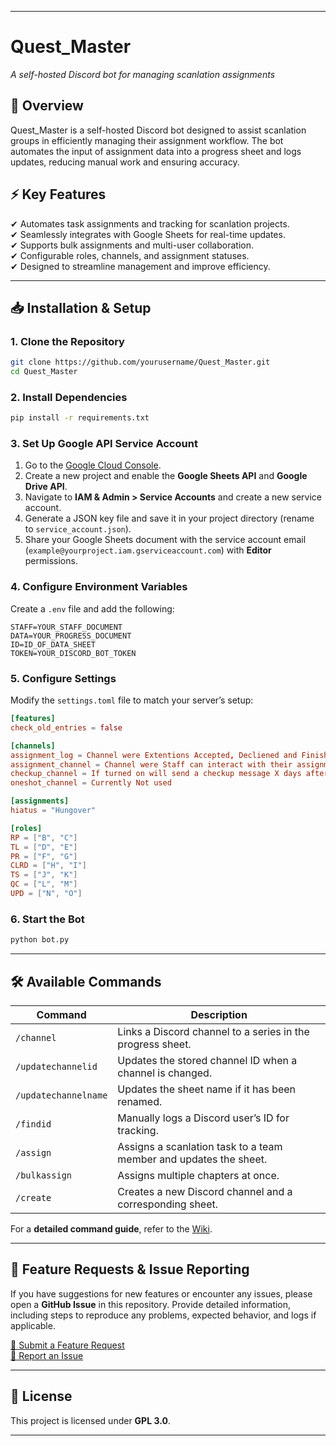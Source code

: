 

---

# **Quest\_Master**

*A self-hosted Discord bot for managing scanlation assignments*

## **📌 Overview**

Quest\_Master is a self-hosted Discord bot designed to assist scanlation groups in efficiently managing their assignment workflow. The bot automates the input of assignment data into a progress sheet and logs updates, reducing manual work and ensuring accuracy.

## **⚡ Key Features**

✔ Automates task assignments and tracking for scanlation projects.\
✔ Seamlessly integrates with Google Sheets for real-time updates.\
✔ Supports bulk assignments and multi-user collaboration.\
✔ Configurable roles, channels, and assignment statuses.\
✔ Designed to streamline management and improve efficiency.

---

## **📥 Installation & Setup**

### **1. Clone the Repository**

```bash
git clone https://github.com/yourusername/Quest_Master.git
cd Quest_Master
```

### **2. Install Dependencies**

```bash
pip install -r requirements.txt
```

### **3. Set Up Google API Service Account**

1. Go to the [Google Cloud Console](https://console.cloud.google.com/).
2. Create a new project and enable the **Google Sheets API** and **Google Drive API**.
3. Navigate to **IAM & Admin > Service Accounts** and create a new service account.
4. Generate a JSON key file and save it in your project directory (rename to `service_account.json`).
5. Share your Google Sheets document with the service account email (`example@yourproject.iam.gserviceaccount.com`) with **Editor** permissions.
   
### **4. Configure Environment Variables**

Create a `.env` file and add the following:

```
STAFF=YOUR_STAFF_DOCUMENT
DATA=YOUR_PROGRESS_DOCUMENT
ID=ID_OF_DATA_SHEET
TOKEN=YOUR_DISCORD_BOT_TOKEN
```

### **5. Configure Settings**

Modify the `settings.toml` file to match your server’s setup:

```toml
[features]
check_old_entries = false

[channels]
assignment_log = Channel were Extentions Accepted, Decliened and Finished messages are Send
assignment_channel = Channel were Staff can interact with their assignments
checkup_channel = If turned on will send a checkup message X days after Assignment
oneshot_channel = Currently Not used

[assignments]
hiatus = "Hungover"

[roles]
RP = ["B", "C"]
TL = ["D", "E"]
PR = ["F", "G"]
CLRD = ["H", "I"]
TS = ["J", "K"]
QC = ["L", "M"]
UPD = ["N", "O"]
```

### **6. Start the Bot**

```bash
python bot.py
```

---

## **🛠 Available Commands**

| Command              | Description                                                       |
| -------------------- | ----------------------------------------------------------------- |
| `/channel`           | Links a Discord channel to a series in the progress sheet.        |
| `/updatechannelid`   | Updates the stored channel ID when a channel is changed.          |
| `/updatechannelname` | Updates the sheet name if it has been renamed.                    |
| `/findid`            | Manually logs a Discord user’s ID for tracking.                   |
| `/assign`            | Assigns a scanlation task to a team member and updates the sheet. |
| `/bulkassign`        | Assigns multiple chapters at once.                                |
| `/create`            | Creates a new Discord channel and a corresponding sheet.          |

For a **detailed command guide**, refer to the [Wiki](https://github.com/yourusername/Quest_Master/wiki).

---

## **📩 Feature Requests & Issue Reporting**

If you have suggestions for new features or encounter any issues, please open a **GitHub Issue** in this repository. Provide detailed information, including steps to reproduce any problems, expected behavior, and logs if applicable.

[📌 Submit a Feature Request](https://github.com/krammarkro/Quest_Master/issues)\
[🐛 Report an Issue](https://github.com/krammarkro/Quest_Master/issues)

---

## **📜 License**

This project is licensed under **GPL 3.0**.

---
